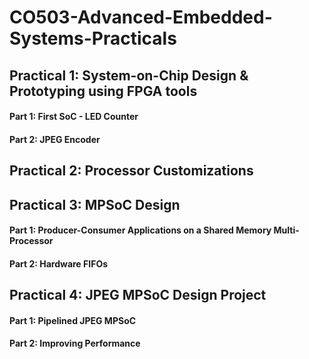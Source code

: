 # CO503-Advanced-Embedded-Systems-Practicals

## Practical 1: System-on-Chip Design & Prototyping using FPGA tools
#### Part 1: First SoC - LED Counter
#### Part 2: JPEG Encoder


## Practical 2: Processor Customizations

## Practical 3: MPSoC Design
#### Part 1: Producer-Consumer Applications on a Shared Memory Multi-Processor
#### Part 2: Hardware FIFOs

## Practical 4: JPEG MPSoC Design Project
#### Part 1: Pipelined JPEG MPSoC
#### Part 2: Improving Performance
